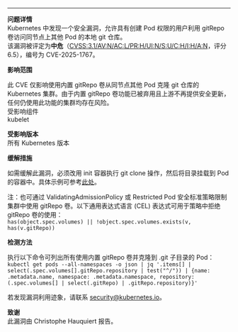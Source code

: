 ---
**问题详情**  
Kubernetes 中发现一个安全漏洞，允许具有创建 Pod 权限的用户利用 gitRepo 卷访问同节点上其他 Pod 的本地 git 仓库。  
该漏洞被评定为**中危**（[CVSS:3.1/AV:N/AC:L/PR:H/UI:N/S:U/C:H/I:H/A:N](https://www.first.org/cvss/calculator/3.1#CVSS:3.1/AV:N/AC:L/PR:H/UI:N/S:U/C:H/I:H/A:N)，评分 6.5），编号为 CVE-2025-1767。

**影响范围**  

此 CVE 仅影响使用内置 gitRepo 卷从同节点其他 Pod 克隆 git 仓库的 Kubernetes 集群。由于内置 gitRepo 卷功能已被弃用且上游不再提供安全更新，任何仍使用此功能的集群均存在风险。  
受影响组件  
kubelet  

**受影响版本**  
所有 Kubernetes 版本  

**缓解措施**  

如需缓解此漏洞，必须改用 init 容器执行 git clone 操作，然后将目录挂载到 Pod 的容器中。具体示例可参考[此处](https://gist.github.com/tallclair/849601a16cebeee581ef2be50c351841)。  

注：也可通过 ValidatingAdmissionPolicy 或 Restricted Pod 安全标准策略限制集群中使用 gitRepo 卷。以下通用表达式语言 (CEL) 表达式可用于策略中拒绝 gitRepo 卷的使用：  
`has(object.spec.volumes) || !object.spec.volumes.exists(v, has(v.gitRepo))`  

**检测方法**  

执行以下命令可列出所有使用内置 gitRepo 卷并克隆到 .git 子目录的 Pod：  
`kubectl get pods --all-namespaces -o json | jq '.items[] | select(.spec.volumes[].gitRepo.repository | test("^/")) | {name: .metadata.name, namespace: .metadata.namespace, repository: (.spec.volumes[] | select(.gitRepo) | .gitRepo.repository)}'`  

若发现漏洞利用迹象，请联系 [security@kubernetes.io](mailto:security@kubernetes.io)。  

**致谢**  
此漏洞由 Christophe Hauquiert 报告。